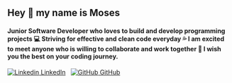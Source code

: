 ## Hey 👋  my name is Moses

#### Junior Software Developer who loves to build and develop programming projects :computer:   Striving for effective and clean code everyday :sweat_drops:   I am excited to meet anyone who is willing to collaborate and work together   :handshake: I wish you the best on your coding journey. 

[![Linkedin](https://i.stack.imgur.com/gVE0j.png) LinkedIn](https://www.linkedin.com/in/mosesvk)
&nbsp;
[![GitHub](https://i.stack.imgur.com/tskMh.png) GitHub](https://github.com/mosesvk)




<!--
**mosesvk/mosesvk** is a ✨ _special_ ✨ repository because its `README.md` (this file) appears on your GitHub profile.

Here are some ideas to get you started:

- 🔭 I’m currently working on ...
- 🌱 I’m currently learning ...
- 👯 I’m looking to collaborate on ...
- 🤔 I’m looking for help with ...
- 💬 Ask me about ...
- 📫 How to reach me: ...
- 😄 Pronouns: ...
- ⚡ Fun fact: ...
-->
